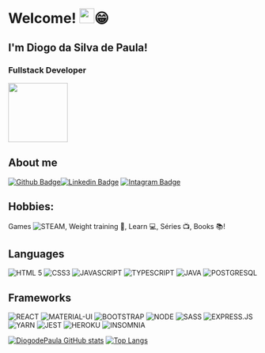 # Welcome! <img src=https://github.com/TheDudeThatCode/TheDudeThatCode/blob/master/Assets/Hi.gif width="30">😁

## I'm Diogo da Silva de Paula!

### Fullstack Developer 

<img src=https://github.com/TheDudeThatCode/TheDudeThatCode/blob/master/Assets/Developer.gif width="120">

## About me

[![Github Badge](https://img.shields.io/badge/GitHub-100000?style=for-the-badge&logo=github&logoColor=white&link=https://github.com/DiogodePaula)](https://github.com/DiogodePaula)[![Linkedin Badge](https://img.shields.io/badge/LinkedIn-0077B5?style=for-the-badge&logo=linkedin&logoColor=white&link=https://www.linkedin.com/in/diogo-de-paula-654567165/)](https://www.linkedin.com/in/diogo-de-paula-654567165/) 
[![Intagram Badge](https://img.shields.io/badge/Instagram-E4405F?style=for-the-badge&logo=instagram&logoColor=white&link=https://www.instagram.com/diogo_d_paula/)](https://www.instagram.com/diogo_d_paula/)

## Hobbies:

Games ![STEAM](https://img.shields.io/badge/Steam-000000?style=for-the-badge&logo=steam&logoColor=white), Weight training 💪, Learn 💻, Séries 📺, Books 📚!

## Languages

![HTML 5](https://img.shields.io/badge/HTML5-E34F26?style=for-the-badge&logo=html5&logoColor=white)
![CSS3](https://img.shields.io/badge/CSS3-1572B6?style=for-the-badge&logo=css3&logoColor=white)
![JAVASCRIPT](https://img.shields.io/badge/JavaScript-F7DF1E?style=for-the-badge&logo=javascript&logoColor=black)
![TYPESCRIPT](https://img.shields.io/badge/TypeScript-007ACC?style=for-the-badge&logo=typescript&logoColor=white)
![JAVA](https://img.shields.io/badge/Java-ED8B00?style=for-the-badge&logo=java&logoColor=white)
![POSTGRESQL](https://img.shields.io/badge/PostgreSQL-316192?style=for-the-badge&logo=postgresql&logoColor=white)

## Frameworks

![REACT](https://img.shields.io/badge/React-20232A?style=for-the-badge&logo=react&logoColor=61DAFB)
![MATERIAL-UI](https://img.shields.io/badge/Material--UI-0081CB?style=for-the-badge&logo=material-ui&logoColor=white)
![BOOTSTRAP](https://img.shields.io/badge/Bootstrap-563D7C?style=for-the-badge&logo=bootstrap&logoColor=white)
![NODE](https://img.shields.io/badge/Node.js-43853D?style=for-the-badge&logo=node.js&logoColor=white)
![SASS](https://img.shields.io/badge/Sass-CC6699?style=for-the-badge&logo=sass&logoColor=white)
![EXPRESS.JS](https://img.shields.io/badge/Express.js-404D59?style=for-the-badge&logo=express&logoColor=white)
![YARN](https://img.shields.io/badge/Yarn-2C8EBB?style=for-the-badge&logo=yarn&logoColor=white)
![JEST](https://img.shields.io/badge/Jest-C21325?style=for-the-badge&logo=jest&logoColor=white)
![HEROKU](https://img.shields.io/badge/Heroku-430098?style=for-the-badge&logo=heroku&logoColor=white)
![INSOMNIA](https://img.shields.io/badge/Insomnia-5849be?style=for-the-badge&logo=Insomnia&logoColor=white)

[![DiogodePaula GitHub stats](https://github-readme-stats.vercel.app/api?username=DiogodePaula&show_icons=true&theme=radical)](https://github.com/DiogodePaula/github-readme-stats) [![Top Langs](https://github-readme-stats.vercel.app/api/top-langs/?username=DiogodePaula&layout=compact&langs_count=10&theme=radical)](https://github.com/DiogodePaula/github-readme-stats) 



<!--
**DiogodePaula/diogodePaula** is a ✨ _special_ ✨ repository because its `README.md` (this file) appears on your GitHub profile.
<img src=https://github.com/TheDudeThatCode/TheDudeThatCode/blob/master/Assets/Rocket.gif width="110">
Here are some ideas to get you started:

< a href="https://github.com/DiogodePaula" target="_blank">
  < img align="center"  src="https://img.shields.io/badge/GitHub-100000?style=for-the-badge&logo=github&logoColor=white&link=https://github.com/DiogodePaula" />
</a>
- 🔭 I’m currently working on ...
- 🌱 I’m currently learning ...
- 👯 I’m looking to collaborate on ...
- 🤔 I’m looking for help with ...
- 💬 Ask me about ...
- 📫 How to reach me: ...
- 😄 Pronouns: ...
- ⚡ Fun fact: ...
-->
